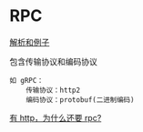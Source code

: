 # RPC

[解析和例子](https://github.com/astaxie/build-web-application-with-golang/blob/master/zh/08.4.md)

包含传输协议和编码协议

    如 gRPC：
        传输协议：http2
        编码协议：protobuf(二进制编码)

[有 http，为什么还要 rpc?](https://www.zhihu.com/question/41609070)
